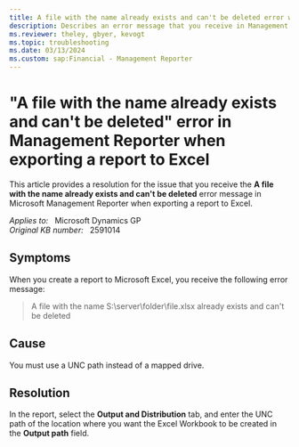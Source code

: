 ```yaml
---
title: A file with the name already exists and can't be deleted error when exporting report to Excel
description: Describes an error message that you receive in Management Reporter when you generate a report to Excel. Provides a resolution.
ms.reviewer: theley, gbyer, kevogt
ms.topic: troubleshooting
ms.date: 03/13/2024
ms.custom: sap:Financial - Management Reporter
---
```

# "A file with the name already exists and can't be deleted" error in Management Reporter when exporting a report to Excel

This article provides a resolution for the issue that you receive the **A file with the name already exists and can't be deleted** error message in Microsoft Management Reporter when exporting a report to Excel.

_Applies to:_ &nbsp; Microsoft Dynamics GP  
_Original KB number:_ &nbsp; 2591014

## Symptoms

When you create a report to Microsoft Excel, you receive the following error message:

> A file with the name S:\server\folder\file.xlsx already exists and can't be deleted

## Cause

You must use a UNC path instead of a mapped drive.

## Resolution

In the report, select the **Output and Distribution** tab, and enter the UNC path of the location where you want the Excel Workbook to be created in the **Output path**  field.
